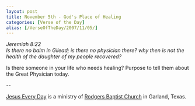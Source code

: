 ```yaml
---
layout: post
title: November 5th - God's Place of Healing
categories: [Verse of the Day]
alias: [/VerseOfTheDay/2007/11/05/]
---
```


_Jeremiah 8:22  
Is there no balm in Gilead; is there no physician there? why then is
not the health of the daughter of my people recovered?_

Is there someone in your life who needs healing? Purpose to tell
them about the Great Physician today.

 --

<a href=http://jesuseveryday.net>Jesus Every Day</a> is a ministry of <a href=http://rodgersbaptist.net>Rodgers Baptist Church</a> in Garland, Texas.
